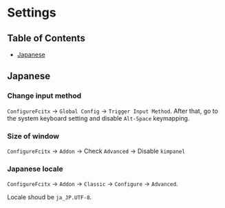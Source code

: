 # Settings

## Table of Contents
* [Japanese](#japanese)

## Japanese
### Change input method
`ConfigureFcitx` -> `Global Config` -> `Trigger Input Method`. After that, go to the system keyboard setting and disable `Alt-Space` keymapping.

### Size of window
`ConfigureFcitx` -> `Addon` -> Check `Advanced` -> Disable `kimpanel`

### Japanese locale
`ConfigureFcitx` -> `Addon` -> `Classic` -> `Configure` -> `Advanced`.

Locale shoud be `ja_JP.UTF-8`.
